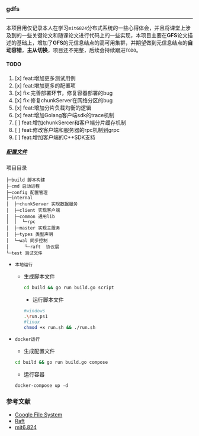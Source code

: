 ### gdfs

---
本项目用仅记录本人在学习`mit6824`分布式系统的一些心得体会，并且将课堂上涉及到的一些关键论文和随课论文进行代码上的一些实现，本项目主要在**GFS**论文描述的基础上，增加了**GFS**的元信息结点的高可用集群，并期望做到元信息结点的**自动容错**，**主从切换**，项目还不完整，后续会持续跟进`TODO`。

#### TODO
1. [x] feat:增加更多测试用例
2. [x] feat:增加更多的配置项
3. [x] fix:完善部署环节，修复容器部署的bug
4. [x] fix:修复chunkServer在网络分区的bug
5. [x] feat:增加分片负载均衡的逻辑
6. [x] feat:增加Golang客户端sdk的trace机制
7. [ ] feat:增加chunkSercer和客户端分片缓存机制
8. [ ] feat:修改客户端和服务器的rpc机制到grpc
9.  [ ] feat:增加客户端的C++SDK支持
##### [配置文件](./config.xml)

项目目录
```
├─build 脚本构建
├─cmd 启动进程
├─config 配置管理
├─internal 
│  ├─chunkServer 实现数据服务    
│  ├─client 实现客户端
│  ├─common 通用lib
│  │  └─rpc
│  ├─master 实现主服务
│  ├─types 类型声明
│  └─wal 同步控制
│      └─raft  协议层    
└─test 测试文件
```


- `本地运行`
  - 生成脚本文件
    ```sh
    cd build && go run build.go script
    ```
    - 运行脚本文件
    ```sh
    #windows
    .\run.ps1
    #linux
    chmod +x run.sh && ./run.sh
      ```

- `docker运行`
  - 生成配置文件
  ```sh
  cd build && go run build.go compose
  ```
  - 运行容器
  ```
  docker-compose up -d 
  ```

### 参考文献
- [Google File System](https://research.google/pubs/pub51/)
- [Raft](https://raft.github.io/raft.pdf)
- [mit6.824](http://nil.csail.mit.edu/6.824/2021/)